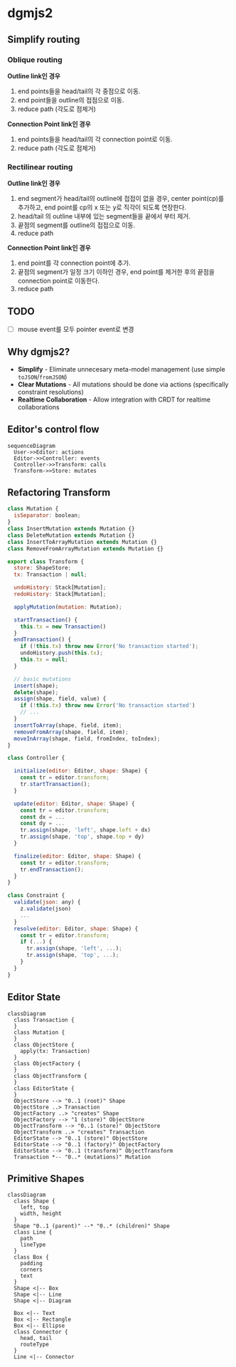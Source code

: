 # dgmjs2

## Simplify routing

### Oblique routing

__Outline link인 경우__

1. end points들을 head/tail의 각 중점으로 이동.
3. end point들을 outline의 접점으로 이동.
2. reduce path (각도로 점제거)

__Connection Point link인 경우__

1. end points들을 head/tail의 각 connection point로 이동.
2. reduce path (각도로 점제거)

### Rectilinear routing

__Outline link인 경우__

1. end segment가 head/tail의 outline에 접접이 없을 경우, center point(cp)를 추가하고, end point를 cp의 x 또는 y로 직각이 되도록 연장한다.
2. head/tail 의 outline 내부에 있는 segment들을 끝에서 부터 제거.
3. 끝점의 segment를 outline의 접접으로 이동.
4. reduce path

__Connection Point link인 경우__

1. end point를 각 connection point에 추가.
2. 끝점의 segment가 일정 크기 이하인 경우, end point를 제거한 후의 끝점을 connection point로 이동한다.
3. reduce path

## TODO

- [ ] mouse event를 모두 pointer event로 변경

## Why dgmjs2?

- __Simplify__ - Eliminate unnecesary meta-model management (use simple `toJSON`/`fromJSON`)
- __Clear Mutations__ - All mutations should be done via actions (specifically constraint resolutions)
- __Realtime Collaboration__ - Allow integration with CRDT for realtime collaborations

## Editor's control flow

```mermaid
sequenceDiagram
  User->>Editor: actions
  Editor->>Controller: events
  Controller->>Transform: calls
  Transform->>Store: mutates
```

## Refactoring Transform

```js
class Mutation {
  isSeparator: boolean;
}
class InsertMutation extends Mutation {}
class DeleteMutation extends Mutation {}
class InsertToArrayMutation extends Mutation {}
class RemoveFromArrayMutation extends Mutation {}

export class Transform {
  store: ShapeStore;
  tx: Transaction | null;

  undoHistory: Stack[Mutation];
  redoHistory: Stack[Mutation];

  applyMutation(mutation: Mutation);

  startTransaction() {
    this.tx = new Transaction()
  }
  endTransaction() {
    if (!this.tx) throw new Error('No transaction started');
    undoHistory.push(this.tx);
    this.tx = null;
  }

  // basic mutations
  insert(shape);
  delete(shape);
  assign(shape, field, value) {
    if (!this.tx) throw new Error('No transaction started')
    // ...
  }
  insertToArray(shape, field, item);
  removeFromArray(shape, field, item);
  moveInArray(shape, field, fromIndex, toIndex);
}

class Controller {

  initialize(editor: Editor, shape: Shape) {
    const tr = editor.transform;
    tr.startTransaction();
  }

  update(editor: Editor, shape: Shape) {
    const tr = editor.transform;
    const dx = ...
    const dy = ...
    tr.assign(shape, 'left', shape.left + dx)
    tr.assign(shape, 'top', shape.top + dy)
  }

  finalize(editor: Editor, shape: Shape) {
    const tr = editor.transform;
    tr.endTransaction();
  }
}

class Constraint {
  validate(json: any) {
    z.validate(json)
    ...
  }
  resolve(editor: Editor, shape: Shape) {
    const tr = editor.transform;
    if (...) {
      tr.assign(shape, 'left', ...);
      tr.assign(shape, 'top', ...);
    }
  }
}

```

## Editor State

```mermaid
classDiagram
  class Transaction {
  }
  class Mutation {
  }
  class ObjectStore {
    apply(tx: Transaction)
  }
  class ObjectFactory {
  }
  class ObjectTransform {
  }
  class EditorState {
  }
  ObjectStore --> "0..1 (root)" Shape
  ObjectStore ..> Transaction
  ObjectFactory ..> "creates" Shape
  ObjectFactory --> "1 (store)" ObjectStore
  ObjectTransform --> "0..1 (store)" ObjectStore
  ObjectTransform ..> "creates" Transaction
  EditorState --> "0..1 (store)" ObjectStore
  EditorState --> "0..1 (factory)" ObjectFactory
  EditorState --> "0..1 (transform)" ObjectTransform
  Transaction *-- "0..* (mutations)" Mutation
```

## Primitive Shapes

```mermaid
classDiagram
  class Shape {
    left, top
    width, height
  }
  Shape "0..1 (parent)" --* "0..* (children)" Shape
  class Line {
    path
    lineType
  }
  class Box {
    padding
    corners
    text
  }
  Shape <|-- Box
  Shape <|-- Line
  Shape <|-- Diagram
  
  Box <|-- Text
  Box <|-- Rectangle
  Box <|-- Ellipse
  class Connector {
    head, tail
    routeType
  }
  Line <|-- Connector
```
